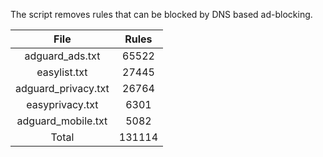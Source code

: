 The script removes rules that can be blocked by DNS based ad-blocking.


| File | Rules |
|:----:|:-----:|
| adguard_ads.txt | 65522 |
| easylist.txt | 27445 |
| adguard_privacy.txt | 26764 |
| easyprivacy.txt | 6301 |
| adguard_mobile.txt | 5082 |
| Total | 131114 |